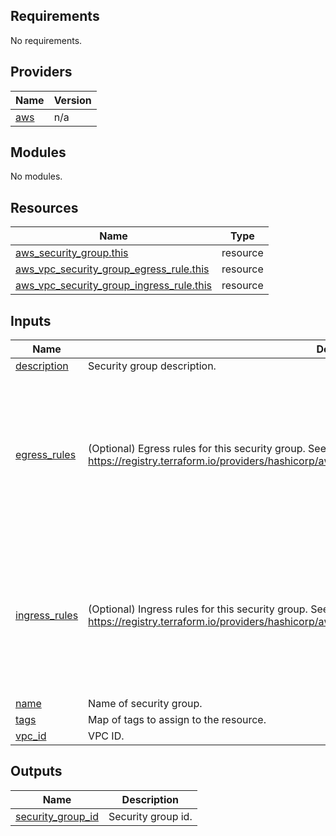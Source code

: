 ## Requirements

No requirements.

## Providers

| Name | Version |
|------|---------|
| <a name="provider_aws"></a> [aws](#provider\_aws) | n/a |

## Modules

No modules.

## Resources

| Name | Type |
|------|------|
| [aws_security_group.this](https://registry.terraform.io/providers/hashicorp/aws/latest/docs/resources/security_group) | resource |
| [aws_vpc_security_group_egress_rule.this](https://registry.terraform.io/providers/hashicorp/aws/latest/docs/resources/vpc_security_group_egress_rule) | resource |
| [aws_vpc_security_group_ingress_rule.this](https://registry.terraform.io/providers/hashicorp/aws/latest/docs/resources/vpc_security_group_ingress_rule) | resource |

## Inputs

| Name | Description | Type | Default | Required |
|------|-------------|------|---------|:--------:|
| <a name="input_description"></a> [description](#input\_description) | Security group description. | `string` | n/a | yes |
| <a name="input_egress_rules"></a> [egress\_rules](#input\_egress\_rules) | (Optional) Egress rules for this security group. See https://registry.terraform.io/providers/hashicorp/aws/latest/docs/resources/vpc_security_group_egress_rule | <pre>map(object({<br>    cidr_ipv4                    = optional(string)<br>    cidr_ipv6                    = optional(string)<br>    description                  = string<br>    from_port                    = number<br>    ip_protocol                  = string<br>    prefix_list_id               = optional(string)<br>    referenced_security_group_id = optional(string)<br>    tags                         = optional(map(string))<br>    to_port                      = number<br>  }))</pre> | `{}` | no |
| <a name="input_ingress_rules"></a> [ingress\_rules](#input\_ingress\_rules) | (Optional) Ingress rules for this security group. See https://registry.terraform.io/providers/hashicorp/aws/latest/docs/resources/vpc_security_group_ingress_rule | <pre>map(object({<br>    cidr_ipv4                    = optional(string)<br>    cidr_ipv6                    = optional(string)<br>    description                  = string<br>    from_port                    = number<br>    ip_protocol                  = string<br>    prefix_list_id               = optional(string)<br>    referenced_security_group_id = optional(string)<br>    tags                         = optional(map(string))<br>    to_port                      = number<br>  }))</pre> | `{}` | no |
| <a name="input_name"></a> [name](#input\_name) | Name of security group. | `string` | n/a | yes |
| <a name="input_tags"></a> [tags](#input\_tags) | Map of tags to assign to the resource. | `map(string)` | `{}` | no |
| <a name="input_vpc_id"></a> [vpc\_id](#input\_vpc\_id) | VPC ID. | `string` | n/a | yes |

## Outputs

| Name | Description |
|------|-------------|
| <a name="output_security_group_id"></a> [security\_group\_id](#output\_security\_group\_id) | Security group id. |
